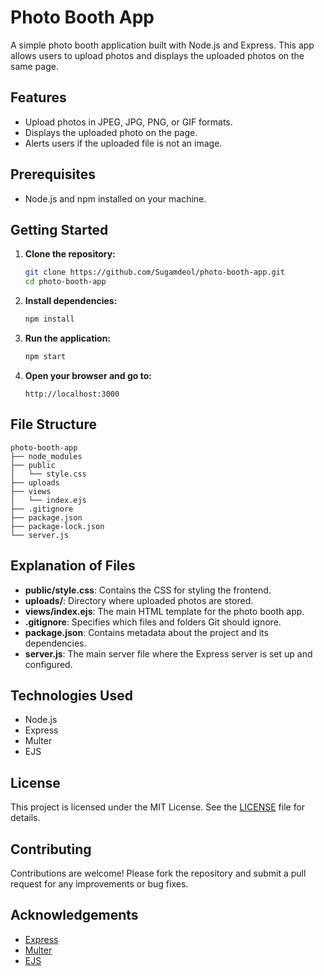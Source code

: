 # Photo Booth App

A simple photo booth application built with Node.js and Express. This app allows users to upload photos and displays the uploaded photos on the same page.

## Features

- Upload photos in JPEG, JPG, PNG, or GIF formats.
- Displays the uploaded photo on the page.
- Alerts users if the uploaded file is not an image.

## Prerequisites

- Node.js and npm installed on your machine.

## Getting Started

1. **Clone the repository:**

   ```bash
   git clone https://github.com/Sugamdeol/photo-booth-app.git
   cd photo-booth-app
   ```

2. **Install dependencies:**

   ```bash
   npm install
   ```

3. **Run the application:**

   ```bash
   npm start
   ```

4. **Open your browser and go to:**

   ```plaintext
   http://localhost:3000
   ```

## File Structure

```
photo-booth-app
├── node_modules
├── public
│   └── style.css
├── uploads
├── views
│   └── index.ejs
├── .gitignore
├── package.json
├── package-lock.json
└── server.js
```

## Explanation of Files

- **public/style.css**: Contains the CSS for styling the frontend.
- **uploads/**: Directory where uploaded photos are stored.
- **views/index.ejs**: The main HTML template for the photo booth app.
- **.gitignore**: Specifies which files and folders Git should ignore.
- **package.json**: Contains metadata about the project and its dependencies.
- **server.js**: The main server file where the Express server is set up and configured.

## Technologies Used

- Node.js
- Express
- Multer
- EJS

## License

This project is licensed under the MIT License. See the [LICENSE](LICENSE) file for details.

## Contributing

Contributions are welcome! Please fork the repository and submit a pull request for any improvements or bug fixes.

## Acknowledgements

- [Express](https://expressjs.com/)
- [Multer](https://github.com/expressjs/multer)
- [EJS](https://ejs.co/)
